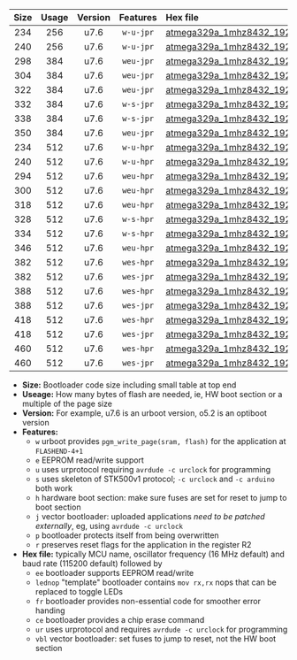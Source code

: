 |Size|Usage|Version|Features|Hex file|
|:-:|:-:|:-:|:-:|:--|
|234|256|u7.6|`w-u-jpr`|[atmega329a_1mhz8432_19200bps_ur_vbl.hex](https://raw.githubusercontent.com/stefanrueger/urboot/main//atmega329a_1mhz8432_19200bps_ur_vbl.hex)|
|240|256|u7.6|`w-u-jpr`|[atmega329a_1mhz8432_19200bps_lednop_ur_vbl.hex](https://raw.githubusercontent.com/stefanrueger/urboot/main//atmega329a_1mhz8432_19200bps_lednop_ur_vbl.hex)|
|298|384|u7.6|`weu-jpr`|[atmega329a_1mhz8432_19200bps_ee_ur_vbl.hex](https://raw.githubusercontent.com/stefanrueger/urboot/main//atmega329a_1mhz8432_19200bps_ee_ur_vbl.hex)|
|304|384|u7.6|`weu-jpr`|[atmega329a_1mhz8432_19200bps_ee_lednop_ur_vbl.hex](https://raw.githubusercontent.com/stefanrueger/urboot/main//atmega329a_1mhz8432_19200bps_ee_lednop_ur_vbl.hex)|
|322|384|u7.6|`weu-jpr`|[atmega329a_1mhz8432_19200bps_ee_lednop_fr_ur_vbl.hex](https://raw.githubusercontent.com/stefanrueger/urboot/main//atmega329a_1mhz8432_19200bps_ee_lednop_fr_ur_vbl.hex)|
|332|384|u7.6|`w-s-jpr`|[atmega329a_1mhz8432_19200bps_vbl.hex](https://raw.githubusercontent.com/stefanrueger/urboot/main//atmega329a_1mhz8432_19200bps_vbl.hex)|
|338|384|u7.6|`w-s-jpr`|[atmega329a_1mhz8432_19200bps_lednop_vbl.hex](https://raw.githubusercontent.com/stefanrueger/urboot/main//atmega329a_1mhz8432_19200bps_lednop_vbl.hex)|
|350|384|u7.6|`weu-jpr`|[atmega329a_1mhz8432_19200bps_ee_lednop_fr_ce_ur_vbl.hex](https://raw.githubusercontent.com/stefanrueger/urboot/main//atmega329a_1mhz8432_19200bps_ee_lednop_fr_ce_ur_vbl.hex)|
|234|512|u7.6|`w-u-hpr`|[atmega329a_1mhz8432_19200bps_ur.hex](https://raw.githubusercontent.com/stefanrueger/urboot/main//atmega329a_1mhz8432_19200bps_ur.hex)|
|240|512|u7.6|`w-u-hpr`|[atmega329a_1mhz8432_19200bps_lednop_ur.hex](https://raw.githubusercontent.com/stefanrueger/urboot/main//atmega329a_1mhz8432_19200bps_lednop_ur.hex)|
|294|512|u7.6|`weu-hpr`|[atmega329a_1mhz8432_19200bps_ee_ur.hex](https://raw.githubusercontent.com/stefanrueger/urboot/main//atmega329a_1mhz8432_19200bps_ee_ur.hex)|
|300|512|u7.6|`weu-hpr`|[atmega329a_1mhz8432_19200bps_ee_lednop_ur.hex](https://raw.githubusercontent.com/stefanrueger/urboot/main//atmega329a_1mhz8432_19200bps_ee_lednop_ur.hex)|
|318|512|u7.6|`weu-hpr`|[atmega329a_1mhz8432_19200bps_ee_lednop_fr_ur.hex](https://raw.githubusercontent.com/stefanrueger/urboot/main//atmega329a_1mhz8432_19200bps_ee_lednop_fr_ur.hex)|
|328|512|u7.6|`w-s-hpr`|[atmega329a_1mhz8432_19200bps.hex](https://raw.githubusercontent.com/stefanrueger/urboot/main//atmega329a_1mhz8432_19200bps.hex)|
|334|512|u7.6|`w-s-hpr`|[atmega329a_1mhz8432_19200bps_lednop.hex](https://raw.githubusercontent.com/stefanrueger/urboot/main//atmega329a_1mhz8432_19200bps_lednop.hex)|
|346|512|u7.6|`weu-hpr`|[atmega329a_1mhz8432_19200bps_ee_lednop_fr_ce_ur.hex](https://raw.githubusercontent.com/stefanrueger/urboot/main//atmega329a_1mhz8432_19200bps_ee_lednop_fr_ce_ur.hex)|
|382|512|u7.6|`wes-hpr`|[atmega329a_1mhz8432_19200bps_ee.hex](https://raw.githubusercontent.com/stefanrueger/urboot/main//atmega329a_1mhz8432_19200bps_ee.hex)|
|382|512|u7.6|`wes-jpr`|[atmega329a_1mhz8432_19200bps_ee_vbl.hex](https://raw.githubusercontent.com/stefanrueger/urboot/main//atmega329a_1mhz8432_19200bps_ee_vbl.hex)|
|388|512|u7.6|`wes-hpr`|[atmega329a_1mhz8432_19200bps_ee_lednop.hex](https://raw.githubusercontent.com/stefanrueger/urboot/main//atmega329a_1mhz8432_19200bps_ee_lednop.hex)|
|388|512|u7.6|`wes-jpr`|[atmega329a_1mhz8432_19200bps_ee_lednop_vbl.hex](https://raw.githubusercontent.com/stefanrueger/urboot/main//atmega329a_1mhz8432_19200bps_ee_lednop_vbl.hex)|
|418|512|u7.6|`wes-hpr`|[atmega329a_1mhz8432_19200bps_ee_lednop_fr.hex](https://raw.githubusercontent.com/stefanrueger/urboot/main//atmega329a_1mhz8432_19200bps_ee_lednop_fr.hex)|
|418|512|u7.6|`wes-jpr`|[atmega329a_1mhz8432_19200bps_ee_lednop_fr_vbl.hex](https://raw.githubusercontent.com/stefanrueger/urboot/main//atmega329a_1mhz8432_19200bps_ee_lednop_fr_vbl.hex)|
|460|512|u7.6|`wes-hpr`|[atmega329a_1mhz8432_19200bps_ee_lednop_fr_ce.hex](https://raw.githubusercontent.com/stefanrueger/urboot/main//atmega329a_1mhz8432_19200bps_ee_lednop_fr_ce.hex)|
|460|512|u7.6|`wes-jpr`|[atmega329a_1mhz8432_19200bps_ee_lednop_fr_ce_vbl.hex](https://raw.githubusercontent.com/stefanrueger/urboot/main//atmega329a_1mhz8432_19200bps_ee_lednop_fr_ce_vbl.hex)|

- **Size:** Bootloader code size including small table at top end
- **Useage:** How many bytes of flash are needed, ie, HW boot section or a multiple of the page size
- **Version:** For example, u7.6 is an urboot version, o5.2 is an optiboot version
- **Features:**
  + `w` urboot provides `pgm_write_page(sram, flash)` for the application at `FLASHEND-4+1`
  + `e` EEPROM read/write support
  + `u` uses urprotocol requiring `avrdude -c urclock` for programming
  + `s` uses skeleton of STK500v1 protocol; `-c urclock` and `-c arduino` both work
  + `h` hardware boot section: make sure fuses are set for reset to jump to boot section
  + `j` vector bootloader: uploaded applications *need to be patched externally*, eg, using `avrdude -c urclock`
  + `p` bootloader protects itself from being overwritten
  + `r` preserves reset flags for the application in the register R2
- **Hex file:** typically MCU name, oscillator frequency (16 MHz default) and baud rate (115200 default) followed by
  + `ee` bootloader supports EEPROM read/write
  + `lednop` "template" bootloader contains `mov rx,rx` nops that can be replaced to toggle LEDs
  + `fr` bootloader provides non-essential code for smoother error handing
  + `ce` bootloader provides a chip erase command
  + `ur` uses urprotocol and requires `avrdude -c urclock` for programming
  + `vbl` vector bootloader: set fuses to jump to reset, not the HW boot section
